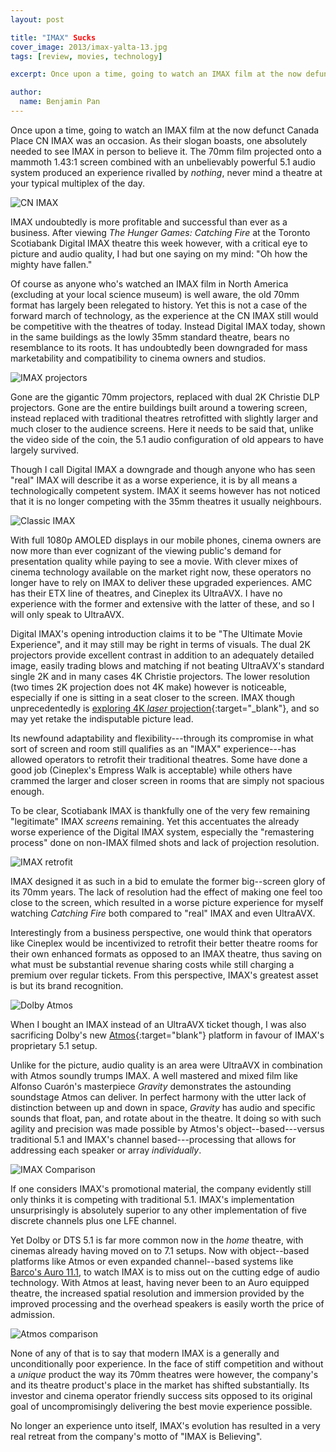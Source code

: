 ```yaml
---
layout: post

title: "IMAX" Sucks
cover_image: 2013/imax-yalta-13.jpg
tags: [review, movies, technology]

excerpt: Once upon a time, going to watch an IMAX film at the now defunct Canada Place CN IMAX was an occasion. After viewing *The Hunger Games Catching Fire* at the Toronto Scotiabank Digital IMAX theatre this week however, with a critical eye to picture and audio quality, I had but one saying on my mind—"Oh how the mighty have fallen."

author:
  name: Benjamin Pan
---
```


Once upon a time, going to watch an IMAX film at the now defunct Canada Place CN IMAX was an occasion. As their slogan boasts, one absolutely needed to see IMAX in person to believe it. The 70mm film projected onto a mammoth 1.43:1 screen combined with an unbelievably powerful 5.1 audio system produced an experience rivalled by *nothing*, never mind a theatre at your typical multiplex of the day.

![CN IMAX](/images/2013/CN_IMAX.jpg)

IMAX undoubtedly is more profitable and successful than ever as a business. After viewing *The Hunger Games: Catching Fire* at the Toronto Scotiabank Digital IMAX theatre this week however, with a critical eye to picture and audio quality, I had but one saying on my mind: "Oh how the mighty have fallen."

Of course as anyone who's watched an IMAX film in North America (excluding at your local science museum) is well aware, the old 70mm format has largely been relegated to history. Yet this is not a case of the forward march of technology, as the experience at the CN IMAX still would be competitive with the theatres of today. Instead Digital IMAX today, shown in the same buildings as the lowly 35mm standard theatre, bears no resemblance to its roots. It has undoubtedly been downgraded for mass marketability and compatibility to cinema owners and studios.

![IMAX projectors](/images/2013/IMAX_projectors.jpg)

Gone are the gigantic 70mm projectors, replaced with dual 2K Christie DLP projectors. Gone are the entire buildings built around a towering screen, instead replaced with traditional theatres retrofitted with slightly larger and much closer to the audience screens. Here it needs to be said that, unlike the video side of the coin, the 5.1 audio configuration of old appears to have largely survived.

Though I call Digital IMAX a downgrade and though anyone who has seen "real" IMAX will describe it as a worse experience, it is by all means a technologically competent system. IMAX it seems however has not noticed that it is no longer competing with the 35mm theatres it usually neighbours.

![Classic IMAX](/images/2013/msi_imax.JPG)

With full 1080p AMOLED displays in our mobile phones, cinema owners are now more than ever cognizant of the viewing public's demand for presentation quality while paying to see a movie. With clever mixes of cinema technology available on the market right now, these operators no longer have to rely on IMAX to deliver these upgraded experiences. AMC has their ETX line of theatres, and Cineplex its UltraAVX. I have no experience with the former and extensive with the latter of these, and so I will only speak to UltraAVX.

Digital IMAX's opening introduction claims it to be "The Ultimate Movie Experience", and it may still may be right in terms of visuals. The dual 2K projectors provide excellent contrast in addition to an adequately detailed image, easily trading blows and matching if not beating UltraAVX's standard single 2K and in many cases 4K Christie projectors. The lower resolution (two times 2K projection does not 4K make) however is noticeable, especially if one is sitting in a seat closer to the screen. IMAX though unprecedentedly is [exploring 4K *laser* projection](http://variety.com/2013/film/news/imax-demos-new-laser-technology-to-mostly-bright-reception-1200856572/){:target="_blank"}, and so may yet retake the indisputable picture lead.

Its newfound adaptability and flexibility---through its compromise in what sort of screen and room still qualifies as an "IMAX" experience---has allowed operators to retrofit their traditional theatres. Some have done a good job (Cineplex's Empress Walk is acceptable) while others have crammed the larger and closer screen in rooms that are simply not spacious enough.

To be clear, Scotiabank IMAX is thankfully one of the very few remaining "legitimate" IMAX *screens* remaining. Yet this accentuates the already worse experience of the Digital IMAX system, especially the "remastering process" done on non-IMAX filmed shots and lack of projection resolution.

![IMAX retrofit](/images/2013/retrofit.jpg)

IMAX designed it as such in a bid to emulate the former big--screen glory of its 70mm years. The lack of resolution had the effect of making one feel too close to the screen, which resulted in a worse picture experience for myself watching *Catching Fire* both compared to "real" IMAX and even UltraAVX.

Interestingly from a business perspective, one would think that operators like Cineplex would be incentivized to retrofit their better theatre rooms for their own enhanced formats as opposed to an IMAX theatre, thus saving on what must be substantial revenue sharing costs while still charging a premium over regular tickets. From this perspective, IMAX's greatest asset is but its brand recognition.

![Dolby Atmos](/images/2013/Dolby_Atmos.jpg)

When I bought an IMAX instead of an UltraAVX ticket though, I was also sacrificing Dolby's new [Atmos](http://www.dolby.com/us/en/consumer/technology/movie/dolby-atmos.html){:target="blank"} platform in favour of IMAX's proprietary 5.1 setup.

Unlike for the picture, audio quality is an area were UltraAVX in combination with Atmos soundly trumps IMAX. A well mastered and mixed film like Alfonso Cuarón's masterpiece *Gravity* demonstrates the astounding soundstage Atmos can deliver. In perfect harmony with the utter lack of distinction between up and down in space, *Gravity* has audio and specific sounds that float, pan, and rotate about in the theatre. It doing so with such agility and precision was made possible by Atmos's object--based---versus traditional 5.1 and IMAX's channel based---processing that allows for addressing each speaker or array *individually*.

![IMAX Comparison](/images/2013/imax_comparison.jpg)

If one considers IMAX's promotional material, the company evidently still only thinks it is competing with traditional 5.1. IMAX's implementation unsurprisingly is absolutely superior to any other implementation of five discrete channels plus one LFE channel.

Yet Dolby or DTS 5.1 is far more common now in the *home* theatre, with cinemas already having moved on to 7.1 setups. Now with object--based platforms like Atmos or even expanded channel--based systems like [Barco's Auro 11.1](http://www.barco.com/en/auro11-1), to watch IMAX is to miss out on the cutting edge of audio technology. With Atmos at least, having never been to an Auro equipped theatre, the increased spatial resolution and immersion provided by the improved processing and the overhead speakers is easily worth the price of admission.

![Atmos comparison](/images/2013/Atmos.gif)

None of any of that is to say that modern IMAX is a generally and unconditionally poor experience. In the face of stiff competition and without a *unique* product the way its 70mm theatres were however, the company's and its theatre product's place in the market has shifted substantially. Its investor and cinema operator friendly success sits opposed to its original goal of uncompromisingly delivering the best movie experience possible.

No longer an experience unto itself, IMAX's evolution has resulted in a very real retreat from the company's motto of "IMAX is Believing".